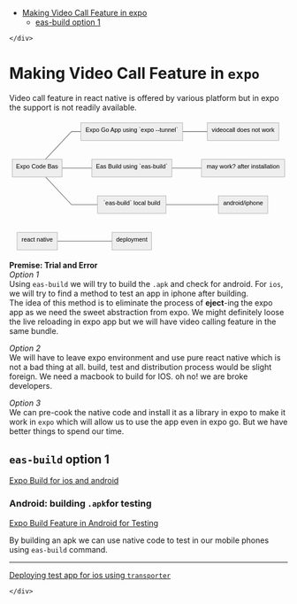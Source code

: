 <!DOCTYPE html>
<html>

<head>
  <meta charset="utf-8">
  <meta name="viewport" content="width=device-width, initial-scale=1.0">
  <title>Welcome file</title>
  <link rel="stylesheet" href="https://stackedit.io/style.css" />
</head>

<body class="stackedit">
  <div class="stackedit__left">
    <div class="stackedit__toc">
      
<ul>
<li><a href="#making-video-call-feature-in-expo">Making Video Call Feature in expo</a>
<ul>
<li><a href="#eas-build-option-1">eas-build option 1</a></li>
</ul>
</li>
</ul>

    </div>
  </div>
  <div class="stackedit__right">
    <div class="stackedit__html">
      <h1 id="making-video-call-feature-in-expo">Making Video Call Feature in <code>expo</code></h1>
<p>Video call feature in react native is offered by various platform but in expo the support is not readily available.</p>
<pre class=" language-mermaid"><svg id="mermaid-svg-VoqzSvpZtZ0y2PwL" width="100%" xmlns="http://www.w3.org/2000/svg" xmlns:xlink="http://www.w3.org/1999/xlink" height="352.86663818359375" style="max-width: 739.3499755859375px;" viewBox="0 0 739.3499755859375 352.86663818359375"><style>#mermaid-svg-VoqzSvpZtZ0y2PwL{font-family:"trebuchet ms",verdana,arial,sans-serif;font-size:16px;fill:#000000;}#mermaid-svg-VoqzSvpZtZ0y2PwL .error-icon{fill:#552222;}#mermaid-svg-VoqzSvpZtZ0y2PwL .error-text{fill:#552222;stroke:#552222;}#mermaid-svg-VoqzSvpZtZ0y2PwL .edge-thickness-normal{stroke-width:2px;}#mermaid-svg-VoqzSvpZtZ0y2PwL .edge-thickness-thick{stroke-width:3.5px;}#mermaid-svg-VoqzSvpZtZ0y2PwL .edge-pattern-solid{stroke-dasharray:0;}#mermaid-svg-VoqzSvpZtZ0y2PwL .edge-pattern-dashed{stroke-dasharray:3;}#mermaid-svg-VoqzSvpZtZ0y2PwL .edge-pattern-dotted{stroke-dasharray:2;}#mermaid-svg-VoqzSvpZtZ0y2PwL .marker{fill:#666;stroke:#666;}#mermaid-svg-VoqzSvpZtZ0y2PwL .marker.cross{stroke:#666;}#mermaid-svg-VoqzSvpZtZ0y2PwL svg{font-family:"trebuchet ms",verdana,arial,sans-serif;font-size:16px;}#mermaid-svg-VoqzSvpZtZ0y2PwL .label{font-family:"trebuchet ms",verdana,arial,sans-serif;color:#000000;}#mermaid-svg-VoqzSvpZtZ0y2PwL .cluster-label text{fill:#333;}#mermaid-svg-VoqzSvpZtZ0y2PwL .cluster-label span{color:#333;}#mermaid-svg-VoqzSvpZtZ0y2PwL .label text,#mermaid-svg-VoqzSvpZtZ0y2PwL span{fill:#000000;color:#000000;}#mermaid-svg-VoqzSvpZtZ0y2PwL .node rect,#mermaid-svg-VoqzSvpZtZ0y2PwL .node circle,#mermaid-svg-VoqzSvpZtZ0y2PwL .node ellipse,#mermaid-svg-VoqzSvpZtZ0y2PwL .node polygon,#mermaid-svg-VoqzSvpZtZ0y2PwL .node path{fill:#eee;stroke:#999;stroke-width:1px;}#mermaid-svg-VoqzSvpZtZ0y2PwL .node .label{text-align:center;}#mermaid-svg-VoqzSvpZtZ0y2PwL .node.clickable{cursor:pointer;}#mermaid-svg-VoqzSvpZtZ0y2PwL .arrowheadPath{fill:#333333;}#mermaid-svg-VoqzSvpZtZ0y2PwL .edgePath .path{stroke:#666;stroke-width:1.5px;}#mermaid-svg-VoqzSvpZtZ0y2PwL .flowchart-link{stroke:#666;fill:none;}#mermaid-svg-VoqzSvpZtZ0y2PwL .edgeLabel{background-color:white;text-align:center;}#mermaid-svg-VoqzSvpZtZ0y2PwL .edgeLabel rect{opacity:0.5;background-color:white;fill:white;}#mermaid-svg-VoqzSvpZtZ0y2PwL .cluster rect{fill:hsl(210,66.6666666667%,95%);stroke:#26a;stroke-width:1px;}#mermaid-svg-VoqzSvpZtZ0y2PwL .cluster text{fill:#333;}#mermaid-svg-VoqzSvpZtZ0y2PwL .cluster span{color:#333;}#mermaid-svg-VoqzSvpZtZ0y2PwL div.mermaidTooltip{position:absolute;text-align:center;max-width:200px;padding:2px;font-family:"trebuchet ms",verdana,arial,sans-serif;font-size:12px;background:hsl(-160,0%,93.3333333333%);border:1px solid #26a;border-radius:2px;pointer-events:none;z-index:100;}#mermaid-svg-VoqzSvpZtZ0y2PwL:root{--mermaid-font-family:"trebuchet ms",verdana,arial,sans-serif;}#mermaid-svg-VoqzSvpZtZ0y2PwL flowchart{fill:apa;}</style><g><g class="output"><g class="clusters"></g><g class="edgePaths"><g class="edgePath LS-A LE-B" style="opacity: 1;" id="L-A-B"><path class="path" d="M96.09148821376121,104.71665954589844L165.18333435058594,31.35832977294922L190.18333435058594,31.35832977294922" marker-end="url(https://stackedit.io/app#arrowhead36)" style="fill:none"></path><defs><marker id="arrowhead36" viewBox="0 0 10 10" refX="9" refY="5" markerUnits="strokeWidth" markerWidth="8" markerHeight="6" orient="auto"><path d="M 0 0 L 10 5 L 0 10 z" class="arrowheadPath" style="stroke-width: 1px; stroke-dasharray: 1px, 0px;"></path></marker></defs></g><g class="edgePath LS-A LE-C" style="opacity: 1;" id="L-A-C"><path class="path" d="M140.18333435058594,128.07498931884766L165.18333435058594,128.07498931884766L219,128.07498931884766" marker-end="url(https://stackedit.io/app#arrowhead37)" style="fill:none"></path><defs><marker id="arrowhead37" viewBox="0 0 10 10" refX="9" refY="5" markerUnits="strokeWidth" markerWidth="8" markerHeight="6" orient="auto"><path d="M 0 0 L 10 5 L 0 10 z" class="arrowheadPath" style="stroke-width: 1px; stroke-dasharray: 1px, 0px;"></path></marker></defs></g><g class="edgePath LS-B LE-D" style="opacity: 1;" id="L-B-D"><path class="path" d="M460.43333435058594,31.35832977294922L485.43333435058594,31.35832977294922L525.8916702270508,31.35832977294922" marker-end="url(https://stackedit.io/app#arrowhead38)" style="fill:none"></path><defs><marker id="arrowhead38" viewBox="0 0 10 10" refX="9" refY="5" markerUnits="strokeWidth" markerWidth="8" markerHeight="6" orient="auto"><path d="M 0 0 L 10 5 L 0 10 z" class="arrowheadPath" style="stroke-width: 1px; stroke-dasharray: 1px, 0px;"></path></marker></defs></g><g class="edgePath LS-C LE-E" style="opacity: 1;" id="L-C-E"><path class="path" d="M431.6166687011719,128.07498931884766L485.43333435058594,128.07498931884766L510.43333435058594,128.07498931884766" marker-end="url(https://stackedit.io/app#arrowhead39)" style="fill:none"></path><defs><marker id="arrowhead39" viewBox="0 0 10 10" refX="9" refY="5" markerUnits="strokeWidth" markerWidth="8" markerHeight="6" orient="auto"><path d="M 0 0 L 10 5 L 0 10 z" class="arrowheadPath" style="stroke-width: 1px; stroke-dasharray: 1px, 0px;"></path></marker></defs></g><g class="edgePath LS-A LE-F" style="opacity: 1;" id="L-A-F"><path class="path" d="M96.09148821376121,151.43331909179688L165.18333435058594,224.7916488647461L234.32500457763672,224.7916488647461" marker-end="url(https://stackedit.io/app#arrowhead40)" style="fill:none"></path><defs><marker id="arrowhead40" viewBox="0 0 10 10" refX="9" refY="5" markerUnits="strokeWidth" markerWidth="8" markerHeight="6" orient="auto"><path d="M 0 0 L 10 5 L 0 10 z" class="arrowheadPath" style="stroke-width: 1px; stroke-dasharray: 1px, 0px;"></path></marker></defs></g><g class="edgePath LS-F LE-G" style="opacity: 1;" id="L-F-G"><path class="path" d="M416.29166412353516,224.7916488647461L485.43333435058594,224.7916488647461L555.375,224.7916488647461" marker-end="url(https://stackedit.io/app#arrowhead41)" style="fill:none"></path><defs><marker id="arrowhead41" viewBox="0 0 10 10" refX="9" refY="5" markerUnits="strokeWidth" markerWidth="8" markerHeight="6" orient="auto"><path d="M 0 0 L 0 0 L 0 0 z" style="fill: #333"></path></marker></defs></g><g class="edgePath LS-H LE-I" style="opacity: 1;" id="L-H-I"><path class="path" d="M127.625,321.50830841064453L165.18333435058594,321.50830841064453L272.875,321.50830841064453" marker-end="url(https://stackedit.io/app#arrowhead42)" style="fill:none"></path><defs><marker id="arrowhead42" viewBox="0 0 10 10" refX="9" refY="5" markerUnits="strokeWidth" markerWidth="8" markerHeight="6" orient="auto"><path d="M 0 0 L 10 5 L 0 10 z" class="arrowheadPath" style="stroke-width: 1px; stroke-dasharray: 1px, 0px;"></path></marker></defs></g></g><g class="edgeLabels"><g class="edgeLabel" style="opacity: 1;" transform=""><g transform="translate(0,0)" class="label"><rect rx="0" ry="0" width="0" height="0"></rect><foreignObject width="0" height="0"><div xmlns="http://www.w3.org/1999/xhtml" style="display: inline-block; white-space: nowrap;"><span id="L-L-A-B" class="edgeLabel L-LS-A' L-LE-B"></span></div></foreignObject></g></g><g class="edgeLabel" style="opacity: 1;" transform=""><g transform="translate(0,0)" class="label"><rect rx="0" ry="0" width="0" height="0"></rect><foreignObject width="0" height="0"><div xmlns="http://www.w3.org/1999/xhtml" style="display: inline-block; white-space: nowrap;"><span id="L-L-A-C" class="edgeLabel L-LS-A' L-LE-C"></span></div></foreignObject></g></g><g class="edgeLabel" style="opacity: 1;" transform=""><g transform="translate(0,0)" class="label"><rect rx="0" ry="0" width="0" height="0"></rect><foreignObject width="0" height="0"><div xmlns="http://www.w3.org/1999/xhtml" style="display: inline-block; white-space: nowrap;"><span id="L-L-B-D" class="edgeLabel L-LS-B' L-LE-D"></span></div></foreignObject></g></g><g class="edgeLabel" style="opacity: 1;" transform=""><g transform="translate(0,0)" class="label"><rect rx="0" ry="0" width="0" height="0"></rect><foreignObject width="0" height="0"><div xmlns="http://www.w3.org/1999/xhtml" style="display: inline-block; white-space: nowrap;"><span id="L-L-C-E" class="edgeLabel L-LS-C' L-LE-E"></span></div></foreignObject></g></g><g class="edgeLabel" style="opacity: 1;" transform=""><g transform="translate(0,0)" class="label"><rect rx="0" ry="0" width="0" height="0"></rect><foreignObject width="0" height="0"><div xmlns="http://www.w3.org/1999/xhtml" style="display: inline-block; white-space: nowrap;"><span id="L-L-A-F" class="edgeLabel L-LS-A' L-LE-F"></span></div></foreignObject></g></g><g class="edgeLabel" style="opacity: 1;" transform=""><g transform="translate(0,0)" class="label"><rect rx="0" ry="0" width="0" height="0"></rect><foreignObject width="0" height="0"><div xmlns="http://www.w3.org/1999/xhtml" style="display: inline-block; white-space: nowrap;"><span id="L-L-F-G" class="edgeLabel L-LS-F' L-LE-G"></span></div></foreignObject></g></g><g class="edgeLabel" style="opacity: 1;" transform=""><g transform="translate(0,0)" class="label"><rect rx="0" ry="0" width="0" height="0"></rect><foreignObject width="0" height="0"><div xmlns="http://www.w3.org/1999/xhtml" style="display: inline-block; white-space: nowrap;"><span id="L-L-H-I" class="edgeLabel L-LS-H' L-LE-I"></span></div></foreignObject></g></g></g><g class="nodes"><g class="node default" style="opacity: 1;" id="flowchart-A-143" transform="translate(74.09166717529297,128.07498931884766)"><rect rx="0" ry="0" x="-66.09166717529297" y="-23.35832977294922" width="132.18333435058594" height="46.71665954589844" class="label-container"></rect><g class="label" transform="translate(0,0)"><g transform="translate(-56.09166717529297,-13.358329772949219)"><foreignObject width="112.18333435058594" height="26.716659545898438"><div xmlns="http://www.w3.org/1999/xhtml" style="display: inline-block; white-space: nowrap;">Expo Code Base</div></foreignObject></g></g></g><g class="node default" style="opacity: 1;" id="flowchart-B-144" transform="translate(325.30833435058594,31.35832977294922)"><rect rx="0" ry="0" x="-135.125" y="-23.35832977294922" width="270.25" height="46.71665954589844" class="label-container"></rect><g class="label" transform="translate(0,0)"><g transform="translate(-125.125,-13.358329772949219)"><foreignObject width="250.25" height="26.716659545898438"><div xmlns="http://www.w3.org/1999/xhtml" style="display: inline-block; white-space: nowrap;">Expo Go App using `expo --tunnel`</div></foreignObject></g></g></g><g class="node default" style="opacity: 1;" id="flowchart-C-146" transform="translate(325.30833435058594,128.07498931884766)"><rect rx="0" ry="0" x="-106.30833435058594" y="-23.35832977294922" width="212.61666870117188" height="46.71665954589844" class="label-container"></rect><g class="label" transform="translate(0,0)"><g transform="translate(-96.30833435058594,-13.358329772949219)"><foreignObject width="192.61666870117188" height="26.716659545898438"><div xmlns="http://www.w3.org/1999/xhtml" style="display: inline-block; white-space: nowrap;">Eas Build using `eas-build`</div></foreignObject></g></g></g><g class="node default" style="opacity: 1;" id="flowchart-D-148" transform="translate(620.8916702270508,31.35832977294922)"><rect rx="0" ry="0" x="-95" y="-23.35832977294922" width="190" height="46.71665954589844" class="label-container"></rect><g class="label" transform="translate(0,0)"><g transform="translate(-85,-13.358329772949219)"><foreignObject width="170" height="26.716659545898438"><div xmlns="http://www.w3.org/1999/xhtml" style="display: inline-block; white-space: nowrap;">videocall does not work</div></foreignObject></g></g></g><g class="node default" style="opacity: 1;" id="flowchart-E-150" transform="translate(620.8916702270508,128.07498931884766)"><rect rx="0" ry="0" x="-110.45833587646484" y="-23.35832977294922" width="220.9166717529297" height="46.71665954589844" class="label-container"></rect><g class="label" transform="translate(0,0)"><g transform="translate(-100.45833587646484,-13.358329772949219)"><foreignObject width="200.9166717529297" height="26.716659545898438"><div xmlns="http://www.w3.org/1999/xhtml" style="display: inline-block; white-space: nowrap;">may work? after installation</div></foreignObject></g></g></g><g class="node default" style="opacity: 1;" id="flowchart-F-152" transform="translate(325.30833435058594,224.7916488647461)"><rect rx="0" ry="0" x="-90.98332977294922" y="-23.35832977294922" width="181.96665954589844" height="46.71665954589844" class="label-container"></rect><g class="label" transform="translate(0,0)"><g transform="translate(-80.98332977294922,-13.358329772949219)"><foreignObject width="161.96665954589844" height="26.716659545898438"><div xmlns="http://www.w3.org/1999/xhtml" style="display: inline-block; white-space: nowrap;">`eas-build` local build</div></foreignObject></g></g></g><g class="node default" style="opacity: 1;" id="flowchart-G-153" transform="translate(620.8916702270508,224.7916488647461)"><rect rx="0" ry="0" x="-65.51667022705078" y="-23.35832977294922" width="131.03334045410156" height="46.71665954589844" class="label-container"></rect><g class="label" transform="translate(0,0)"><g transform="translate(-55.51667022705078,-13.358329772949219)"><foreignObject width="111.03334045410156" height="26.716659545898438"><div xmlns="http://www.w3.org/1999/xhtml" style="display: inline-block; white-space: nowrap;">android/iphone</div></foreignObject></g></g></g><g class="node default" style="opacity: 1;" id="flowchart-H-154" transform="translate(74.09166717529297,321.50830841064453)"><rect rx="0" ry="0" x="-53.53333282470703" y="-23.35832977294922" width="107.06666564941406" height="46.71665954589844" class="label-container"></rect><g class="label" transform="translate(0,0)"><g transform="translate(-43.53333282470703,-13.358329772949219)"><foreignObject width="87.06666564941406" height="26.716659545898438"><div xmlns="http://www.w3.org/1999/xhtml" style="display: inline-block; white-space: nowrap;">react native</div></foreignObject></g></g></g><g class="node default" style="opacity: 1;" id="flowchart-I-155" transform="translate(325.30833435058594,321.50830841064453)"><rect rx="0" ry="0" x="-52.43333435058594" y="-23.35832977294922" width="104.86666870117188" height="46.71665954589844" class="label-container"></rect><g class="label" transform="translate(0,0)"><g transform="translate(-42.43333435058594,-13.358329772949219)"><foreignObject width="84.86666870117188" height="26.716659545898438"><div xmlns="http://www.w3.org/1999/xhtml" style="display: inline-block; white-space: nowrap;">deployment</div></foreignObject></g></g></g></g></g></g></svg></pre>
<p><strong>Premise: Trial and Error</strong><br>
<em>Option 1</em><br>
Using <code>eas-build</code> we will try to build the <code>.apk</code> and check  for android. For <code>ios</code>, we will try to find a method to test an app in iphone after building.<br>
The idea of this method is to eliminate the process of <strong>eject</strong>-ing the expo app as we need the sweet abstraction from expo. We might definitely loose the live reloading in expo app but we will have video calling feature in the same bundle.</p>
<p><em>Option 2</em><br>
We will have to leave expo environment and use pure react native which is not a bad thing at all. build, test and distribution process would be slight foreign. We need a macbook to build for IOS. oh no! we are broke developers.</p>
<p><em>Option 3</em><br>
We can pre-cook the native code and install it as a library in expo to make it work in <code>expo</code> which will allow us to use the app even in expo go. But we have better things to spend our time.</p>
<h2 id="eas-build-option-1"><code>eas-build</code> option 1</h2>
<p><a href="https://www.youtube.com/watch?v=k1M2WqdpgVg">Expo Build for ios and android</a></p>
<h3 id="android-building-.apkfor-testing">Android: building <code>.apk</code>for testing</h3>
<p><a href="https://www.youtube.com/watch?v=fUS_BjOHi-c">Expo Build Feature in Android for Testing</a></p>
<p>By building an apk we can use native code to test in our mobile phones using <code>eas-build</code> command.</p>
<hr>
<p><a href="https://www.youtube.com/watch?v=PdwYDatvJ2I">Deploying test app for ios using <code>transporter</code></a></p>

    </div>
  </div>
</body>

</html>
